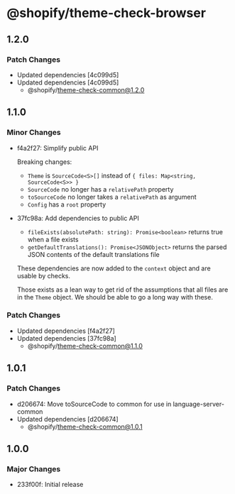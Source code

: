 # @shopify/theme-check-browser

## 1.2.0

### Patch Changes

- Updated dependencies [4c099d5]
- Updated dependencies [4c099d5]
  - @shopify/theme-check-common@1.2.0

## 1.1.0

### Minor Changes

- f4a2f27: Simplify public API

  Breaking changes:

  - `Theme` is `SourceCode<S>[]` instead of `{ files: Map<string, SourceCode<S>> }`
  - `SourceCode` no longer has a `relativePath` property
  - `toSourceCode` no longer takes a `relativePath` as argument
  - `Config` has a `root` property

- 37fc98a: Add dependencies to public API

  - `fileExists(absolutePath: string): Promise<boolean>` returns true when a file exists
  - `getDefaultTranslations(): Promise<JSONObject>` returns the parsed JSON contents of the default translations file

  These dependencies are now added to the `context` object and are usable by checks.

  Those exists as a lean way to get rid of the assumptions that all files are in the `Theme` object. We should be able to go a long way with these.

### Patch Changes

- Updated dependencies [f4a2f27]
- Updated dependencies [37fc98a]
  - @shopify/theme-check-common@1.1.0

## 1.0.1

### Patch Changes

- d206674: Move toSourceCode to common for use in language-server-common
- Updated dependencies [d206674]
  - @shopify/theme-check-common@1.0.1

## 1.0.0

### Major Changes

- 233f00f: Initial release
